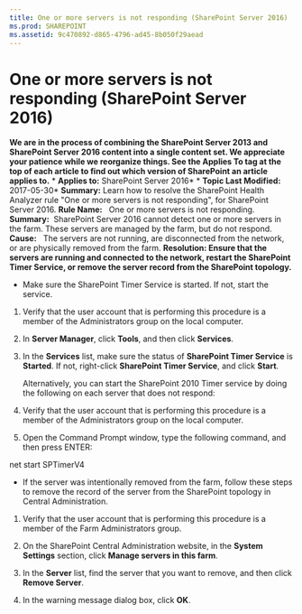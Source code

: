 ```yaml
---
title: One or more servers is not responding (SharePoint Server 2016)
ms.prod: SHAREPOINT
ms.assetid: 9c470892-d865-4796-ad45-8b050f29aead
---
```



# One or more servers is not responding (SharePoint Server 2016)
 **We are in the process of combining the SharePoint Server 2013 and SharePoint Server 2016 content into a single content set. We appreciate your patience while we reorganize things. See the Applies To tag at the top of each article to find out which version of SharePoint an article applies to.** * **Applies to:** SharePoint Server 2016*  * **Topic Last Modified:** 2017-05-30* **Summary:** Learn how to resolve the SharePoint Health Analyzer rule "One or more servers is not responding", for SharePoint Server 2016. **Rule Name:**   One or more servers is not responding. **Summary:**  SharePoint Server 2016 cannot detect one or more servers in the farm. These servers are managed by the farm, but do not respond. **Cause:**   The servers are not running, are disconnected from the network, or are physically removed from the farm. **Resolution: Ensure that the servers are running and connected to the network, restart the SharePoint Timer Service, or remove the server record from the SharePoint topology.**
- Make sure the SharePoint Timer Service is started. If not, start the service. 
    
1. Verify that the user account that is performing this procedure is a member of the Administrators group on the local computer.
    
  
2. In **Server Manager**, click **Tools**, and then click **Services**.
    
  
3. In the **Services** list, make sure the status of **SharePoint Timer Service** is **Started**. If not, right-click **SharePoint Timer Service**, and click **Start**.
    
  

    
    
    Alternatively, you can start the SharePoint 2010 Timer service by doing the following on each server that does not respond:
    
1. Verify that the user account that is performing this procedure is a member of the Administrators group on the local computer.
    
  
2. Open the Command Prompt window, type the following command, and then press ENTER: 
  
    
    

  
    
    
net start SPTimerV4
    
  
- If the server was intentionally removed from the farm, follow these steps to remove the record of the server from the SharePoint topology in Central Administration.
    
1. Verify that the user account that is performing this procedure is a member of the Farm Administrators group.
    
  
2. On the SharePoint Central Administration website, in the **System Settings** section, click **Manage servers in this farm**.
    
  
3. In the **Server** list, find the server that you want to remove, and then click **Remove Server**.
    
  
4. In the warning message dialog box, click **OK**.
    
  

## 


